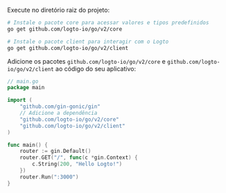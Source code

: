 Execute no diretório raiz do projeto:

```bash
# Instale o pacote core para acessar valores e tipos predefinidos
go get github.com/logto-io/go/v2/core

# Instale o pacote client para interagir com o Logto
go get github.com/logto-io/go/v2/client
```

Adicione os pacotes `github.com/logto-io/go/v2/core` e `github.com/logto-io/go/v2/client` ao código do seu aplicativo:

```go title="main.go"
// main.go
package main

import (
	"github.com/gin-gonic/gin"
	// Adicione a dependência
	"github.com/logto-io/go/v2/core"
	"github.com/logto-io/go/v2/client"
)

func main() {
	router := gin.Default()
	router.GET("/", func(c *gin.Context) {
		c.String(200, "Hello Logto!")
	})
	router.Run(":3000")
}
```
